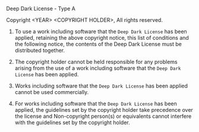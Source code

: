 Deep Dark License - Type A

Copyright \<YEAR\> \<COPYRIGHT HOLDER\>, All rights reserved.

1. To use a work including software that the `Deep Dark License` has been applied, retaining the above copyright notice, this list of conditions and the following notice, the contents of the Deep Dark License must be distributed together.

2. The copyright holder cannot be held responsible for any problems arising from the use of a work including software that the `Deep Dark License` has been applied.

3. Works including software that the `Deep Dark License` has been applied cannot be used commercially.

4. For works including software that the `Deep Dark License` has been applied, the guidelines set by the copyright holder take precedence over the license and Non-copyright person(s) or equivalents cannot interfere with the guidelines set by the copyright holder.
